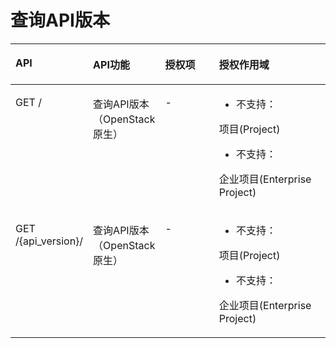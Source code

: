 # 查询API版本<a name="ZH-CN_TOPIC_0136979282"></a>

<a name="table10500201144614"></a>
<table><thead align="left"><tr id="row1550061113461"><th class="cellrowborder" valign="top" width="22.61%" id="mcps1.1.5.1.1"><p id="p16500911184611"><a name="p16500911184611"></a><a name="p16500911184611"></a>API</p>
</th>
<th class="cellrowborder" valign="top" width="21.4%" id="mcps1.1.5.1.2"><p id="p550041124613"><a name="p550041124613"></a><a name="p550041124613"></a>API功能</p>
</th>
<th class="cellrowborder" valign="top" width="18.57%" id="mcps1.1.5.1.3"><p id="p1550071117468"><a name="p1550071117468"></a><a name="p1550071117468"></a>授权项</p>
</th>
<th class="cellrowborder" valign="top" width="37.419999999999995%" id="mcps1.1.5.1.4"><p id="p17500711194618"><a name="p17500711194618"></a><a name="p17500711194618"></a>授权作用域</p>
</th>
</tr>
</thead>
<tbody><tr id="row1850081111469"><td class="cellrowborder" valign="top" width="22.61%" headers="mcps1.1.5.1.1 "><p id="p20585121416312"><a name="p20585121416312"></a><a name="p20585121416312"></a>GET /</p>
</td>
<td class="cellrowborder" valign="top" width="21.4%" headers="mcps1.1.5.1.2 "><p id="p6677132217547"><a name="p6677132217547"></a><a name="p6677132217547"></a>查询API版本（OpenStack原生）</p>
</td>
<td class="cellrowborder" valign="top" width="18.57%" headers="mcps1.1.5.1.3 "><p id="p148261930155517"><a name="p148261930155517"></a><a name="p148261930155517"></a>-</p>
</td>
<td class="cellrowborder" valign="top" width="37.419999999999995%" headers="mcps1.1.5.1.4 "><a name="ul143880422544"></a><a name="ul143880422544"></a><ul id="ul143880422544"><li>不支持：</li></ul>
<p id="p1338944217541"><a name="p1338944217541"></a><a name="p1338944217541"></a><span>项目</span><span>(Project)</span></p>
<a name="ul16389542195416"></a><a name="ul16389542195416"></a><ul id="ul16389542195416"><li>不支持：</li></ul>
<p id="p123901424545"><a name="p123901424545"></a><a name="p123901424545"></a><span>企业项目</span><span>(Enterprise Project)</span></p>
</td>
</tr>
<tr id="row696204811540"><td class="cellrowborder" valign="top" width="22.61%" headers="mcps1.1.5.1.1 "><p id="p39712482545"><a name="p39712482545"></a><a name="p39712482545"></a>GET /{api_version}/</p>
</td>
<td class="cellrowborder" valign="top" width="21.4%" headers="mcps1.1.5.1.2 "><p id="p5979489542"><a name="p5979489542"></a><a name="p5979489542"></a>查询API版本（OpenStack原生）</p>
</td>
<td class="cellrowborder" valign="top" width="18.57%" headers="mcps1.1.5.1.3 "><p id="p597134845414"><a name="p597134845414"></a><a name="p597134845414"></a>-</p>
</td>
<td class="cellrowborder" valign="top" width="37.419999999999995%" headers="mcps1.1.5.1.4 "><a name="ul12403132435517"></a><a name="ul12403132435517"></a><ul id="ul12403132435517"><li>不支持：</li></ul>
<p id="p1640313248552"><a name="p1640313248552"></a><a name="p1640313248552"></a><span>项目</span><span>(Project)</span></p>
<a name="ul1740432418558"></a><a name="ul1740432418558"></a><ul id="ul1740432418558"><li>不支持：</li></ul>
<p id="p5405424195519"><a name="p5405424195519"></a><a name="p5405424195519"></a><span>企业项目</span><span>(Enterprise Project)</span></p>
</td>
</tr>
</tbody>
</table>

